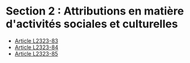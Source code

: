 # Section 2 : Attributions en matière d'activités sociales et culturelles

* [Article L2323-83](./LEGIARTI000024422185.md)
* [Article L2323-84](./LEGIARTI000006902020.md)
* [Article L2323-85](./LEGIARTI000031549053.md)
